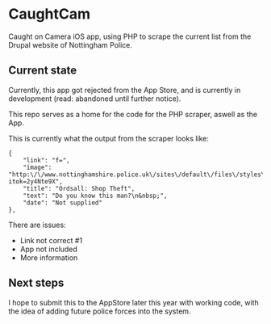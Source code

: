 # CaughtCam
Caught on Camera iOS app, using PHP to scrape the current list from the Drupal website of Nottingham Police.

## Current state
Currently, this app got rejected from the App Store, and is currently in development (read: abandoned until further notice).

This repo serves as a home for the code for the PHP scraper, aswell as the App.

This is currently what the output from the scraper looks like:

    {
        "link": "f=",
        "image": "http:\/\/www.nottinghamshire.police.uk\/sites\/default\/files\/styles\/police_appeals_thumbnail\/public\/caught%20on%20camera%2C%20Kings%20Stores%2C%20Ordsall.jpg?itok=2y4Nte9X",
        "title": "Ordsall: Shop Theft",
        "text": "Do you know this man?\n&nbsp;",
        "date": "Not supplied"
    },

There are issues:

* Link not correct #1
* App not included
* More information

## Next steps
I hope to submit this to the AppStore later this year with working code, with the idea of adding future police forces into the system.
